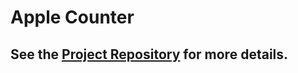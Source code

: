 # Apple Counter
## See the [Project Repository](https://github.com/trow-land/Apple-Counter) for more details.
